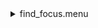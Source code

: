 <details><summary>find_focus.menu</summary><blockquote><pre><details><summary>find_focus.cbk</summary><blockquote><pre>ND_IN.rcp
<details><summary>Exposure_80.rcp</summary><blockquote><pre>EXPOSURE 80
</pre></blockquote></details><details><summary>Dark_16Sums.rcp</summary><blockquote><pre>SHUT	IN
DATA	RCAM	BOTH	656.28	16
DATA	RCAM	BOTH	656.28	16
DATA	RCAM	BOTH	656.28	16
DATA	RCAM	BOTH	656.28	16
DATA	RCAM	BOTH	656.28	16
DATA	RCAM	BOTH	656.28	16
DATA	RCAM	BOTH	656.28	16
DATA	RCAM	BOTH	656.28	16
DATA	RCAM	BOTH	656.28	16
DATA	RCAM	BOTH	656.28	16
</pre></blockquote></details><details><summary>530_focus-a.rcp</summary><blockquote><pre>PREFILTERRANGE 530
SHUT	OUT
O1 0
DATA	TCAM	BOTH	530.00	16
O1 .25
DATA	TCAM	BOTH	530.00	16
O1 .5
DATA	TCAM	BOTH	530.00	16
O1 .75
DATA	TCAM	BOTH	530.00	16
O1 1
DATA	TCAM	BOTH	530.00	16
O1 1.25
DATA	TCAM	BOTH	530.00	16
O1 1.50
DATA	TCAM	BOTH	530.00	16
O1 1.75
DATA	TCAM	BOTH	530.00	16
O1 2.0
DATA	TCAM	BOTH	530.00	16
O1 2.25
DATA	TCAM	BOTH	530.00	16
O1 2.5
DATA	TCAM	BOTH	530.00	16
O1 2.75
DATA	TCAM	BOTH	530.00	16
O1 3
DATA	TCAM	BOTH	530.00	16
O1 3.25
DATA	TCAM	BOTH	530.00	16
O1 3.50
DATA	TCAM	BOTH	530.00	16
O1 3.75
DATA	TCAM	BOTH	530.00	16
O1 4
DATA	TCAM	BOTH	530.00	16
O1 4.25
DATA	TCAM	BOTH	530.00	16
O1 4.5
DATA	TCAM	BOTH	530.00	16
O1 4.75
DATA	TCAM	BOTH	530.00	16
O1 5
DATA	TCAM	BOTH	530.00	16
O1 5.25
DATA	TCAM	BOTH	530.00	16
O1 .5
DATA	TCAM	BOTH	530.00	16
O1 5.75
DATA	TCAM	BOTH	530.00	16
O1 6
DATA	TCAM	BOTH	530.00	16
O1 6.25
DATA	TCAM	BOTH	530.00	16
O1 6.50
DATA	TCAM	BOTH	530.00	16
O1 6.75
DATA	TCAM	BOTH	530.00	16
O1 7.0
DATA	TCAM	BOTH	530.00	16
O1 7.25
DATA	TCAM	BOTH	530.00	16
O1 7.5
DATA	TCAM	BOTH	530.00	16
O1 7.75
DATA	TCAM	BOTH	530.00	16
O1 8
DATA	TCAM	BOTH	530.00	16
O1 8.25
DATA	TCAM	BOTH	530.00	16
O1 8.50
DATA	TCAM	BOTH	530.00	16
O1 8.75
DATA	TCAM	BOTH	530.00	16
O1 8
DATA	TCAM	BOTH	530.00	16
O1 8.25
DATA	TCAM	BOTH	530.00	16
O1 8.5
DATA	TCAM	BOTH	530.00	16
O1 8.75
DATA	TCAM	BOTH	530.00	16
SHUT IN
</pre></blockquote></details>Dark_4sums.rcp
<details><summary>637_focus.rcp</summary><blockquote><pre>PREFILTERRANGE 637
SHUT	OUT
O1 13
DATA	TCAM	BOTH	637.40	4
O1 14
DATA	TCAM	BOTH	637.40	4
O1 14.5
DATA	TCAM	BOTH	637.40	4
O1 15
DATA	TCAM	BOTH	637.40	4
O1 15.5
DATA	TCAM	BOTH	637.40	4
O1 16
DATA	TCAM	BOTH	637.40	4
O1 16.5
DATA	TCAM	BOTH	637.40	4
O1 17
DATA	TCAM	BOTH	637.40	4
O1 17.5
DATA	TCAM	BOTH	637.40	4
O1 18
DATA	TCAM	BOTH	637.40	4
O1 18.5
DATA	TCAM	BOTH	637.40	4
O1 19
DATA	TCAM	BOTH	637.40	4
O1 19.5
DATA	TCAM	BOTH	637.40	4
O1 20
DATA	TCAM	BOTH	637.40	4
O1 20.5
DATA	TCAM	BOTH	637.40	4
O1 21
DATA	TCAM	BOTH	637.40	4
O1 21.5
DATA	TCAM	BOTH	637.40	4
O1 22
DATA	TCAM	BOTH	637.40	4
O1 22.5
DATA	TCAM	BOTH	637.40	4
O1 23
DATA	TCAM	BOTH	637.40	4
O1 23.5
DATA	TCAM	BOTH	637.40	4
O1 24
DATA	TCAM	BOTH	637.40	4
O1 24.5
DATA	TCAM	BOTH	637.40	4
O1 25
DATA	TCAM	BOTH	637.40	4
O1 25.5
DATA	TCAM	BOTH	637.40	4
O1 26
DATA	TCAM	BOTH	637.40	4
O1 26.5
DATA	TCAM	BOTH	637.40	4
O1 27
DATA	TCAM	BOTH	637.40	4
SHUT IN
</pre></blockquote></details><details><summary>691_focus.rcp</summary><blockquote><pre>PREFILTERRANGE 691
SHUT	OUT
O1 20
DATA	TCAM	BOTH	637.40	4
O1 20.5
DATA	TCAM	BOTH	637.40	4
O1 21
DATA	TCAM	BOTH	637.40	4
O1 21.5
DATA	TCAM	BOTH	637.40	4
O1 22
DATA	TCAM	BOTH	637.40	4
O1 22.5
DATA	TCAM	BOTH	637.40	4
O1 23
DATA	TCAM	BOTH	637.40	4
O1 23.5
DATA	TCAM	BOTH	637.40	4
O1 24
DATA	TCAM	BOTH	637.40	4
O1 24.5
DATA	TCAM	BOTH	637.40	4
O1 25
DATA	TCAM	BOTH	637.40	4
O1 25.5
DATA	TCAM	BOTH	637.40	4
O1 26
DATA	TCAM	BOTH	637.40	4
O1 26.5
DATA	TCAM	BOTH	637.40	4
O1 27
DATA	TCAM	BOTH	637.40	4
O1 27.5
DATA	TCAM	BOTH	637.40	4
O1 28
DATA	TCAM	BOTH	637.40	4
O1 28.5
DATA	TCAM	BOTH	637.40	4
O1 29
DATA	TCAM	BOTH	637.40	4
O1 29.5
DATA	TCAM	BOTH	637.40	4
O1 30
DATA	TCAM	BOTH	637.40	4
O1 30.5
DATA	TCAM	BOTH	637.40	4
O1 31
DATA	TCAM	BOTH	637.40	4
O1 31.5
DATA	TCAM	BOTH	637.40	4
O1 32
DATA	TCAM	BOTH	637.40	4
O1 32.5
DATA	TCAM	BOTH	637.40	4
SHUT IN
</pre></blockquote></details><details><summary>706_focus.rcp</summary><blockquote><pre>PREFILTERRANGE 706
SHUT	OUT
O1 23.5
DATA	TCAM	BOTH	706.20	4
O1 24
DATA	TCAM	BOTH	706.20	4
O1 24.5
DATA	TCAM	BOTH	706.20	4
O1 25
DATA	TCAM	BOTH	706.20	4
O1 25.5
DATA	TCAM	BOTH	706.20	4
O1 26
DATA	TCAM	BOTH	706.20	4
O1 26.5
DATA	TCAM	BOTH	706.20	4
O1 27
DATA	TCAM	BOTH	706.20	4
O1 27.5
DATA	TCAM	BOTH	706.20	4
O1 28
DATA	TCAM	BOTH	706.20	4
O1 28.5
DATA	TCAM	BOTH	706.20	4
O1 29
DATA	TCAM	BOTH	706.20	4
O1 29.5
DATA	TCAM	BOTH	706.20	4
O1 30
DATA	TCAM	BOTH	706.20	4
O1 30.5
DATA	TCAM	BOTH	706.20	4
O1 31
DATA	TCAM	BOTH	706.20	4
O1 31.5
DATA	TCAM	BOTH	706.20	4
O1 32
DATA	TCAM	BOTH	706.20	4
O1 32.5
DATA	TCAM	BOTH	706.20	4
O1 33
DATA	TCAM	BOTH	706.20	4
O1 33.5
DATA	TCAM	BOTH	706.20	4
O1 34
DATA	TCAM	BOTH	706.20	4
O1 34.5
DATA	TCAM	BOTH	706.20	4
SHUT IN
</pre></blockquote></details><details><summary>789_focus.rcp</summary><blockquote><pre>PREFILTERRANGE 789
SHUT	OUT
O1 30
DATA	TCAM	BOTH	789.40	4
O1 30.5
DATA	TCAM	BOTH	789.40	4
O1 31
DATA	TCAM	BOTH	789.40	4
O1 31.5
DATA	TCAM	BOTH	789.40	4
O1 32
DATA	TCAM	BOTH	789.40	4
O1 32.5
DATA	TCAM	BOTH	789.40	4
O1 33
DATA	TCAM	BOTH	789.40	4
O1 33.5
DATA	TCAM	BOTH	789.40	4
O1 34
DATA	TCAM	BOTH	789.40	4
O1 34.5
DATA	TCAM	BOTH	789.40	4
O1 35
DATA	TCAM	BOTH	789.40	4
O1 35.5
DATA	TCAM	BOTH	789.40	4
O1 36
DATA	TCAM	BOTH	789.40	4
O1 36.5
DATA	TCAM	BOTH	789.40	4
O1 37
DATA	TCAM	BOTH	789.40	4
O1 37.5
DATA	TCAM	BOTH	789.40	4
O1 38
DATA	TCAM	BOTH	789.40	4
O1 38.5
DATA	TCAM	BOTH	789.40	4
O1 39
DATA	TCAM	BOTH	789.40	4
O1 39.5
DATA	TCAM	BOTH	789.40	4
O1 40
DATA	TCAM	BOTH	789.40	4
O1 40.5
DATA	TCAM	BOTH	789.40	4
O1 41
DATA	TCAM	BOTH	789.40	4
O1 41.5
DATA	TCAM	BOTH	789.40	4
O1 42
DATA	TCAM	BOTH	789.40	4
O1 42.5
DATA	TCAM	BOTH	789.40	4
O1 43
DATA	TCAM	BOTH	789.40	4
SHUT IN
</pre></blockquote></details><details><summary>Exposure_5.rcp</summary><blockquote><pre>EXPOSURE 5
</pre></blockquote></details><details><summary>Dark_4Sums.rcp</summary><blockquote><pre>SHUT	IN
DATA	RCAM	BOTH	656.28	4
DATA	RCAM	BOTH	656.28	4
</pre></blockquote></details><details><summary>1074_focus.rcp</summary><blockquote><pre>PREFILTERRANGE 1074
SHUT	OUT
O1 50
DATA	TCAM	BOTH	1074.45	4
O1 50.5
DATA	TCAM	BOTH	1074.45	4
O1 51
DATA	TCAM	BOTH	1074.45	4
O1 51.5
DATA	TCAM	BOTH	1074.45	4
O1 52
DATA	TCAM	BOTH	1074.45	4
O1 52.5
DATA	TCAM	BOTH	1074.45	4
O1 53
DATA	TCAM	BOTH	1074.45	4
O1 53.5
DATA	TCAM	BOTH	1074.45	4
O1 54
DATA	TCAM	BOTH	1074.45	4
O1 54.5
DATA	TCAM	BOTH	1074.45	4
O1 55
DATA	TCAM	BOTH	1074.45	4
O1 55.5
DATA	TCAM	BOTH	1074.45	4
O1 56
DATA	TCAM	BOTH	1074.45	4
O1 56.5
DATA	TCAM	BOTH	1074.45	4
O1 57
DATA	TCAM	BOTH	1074.45	4
O1 57.5
DATA	TCAM	BOTH	1074.45	4
O1 58
DATA	TCAM	BOTH	1074.45	4
O1 58.5
DATA	TCAM	BOTH	1074.45	4
O1 59
DATA	TCAM	BOTH	1074.45	4
O1 59.5
DATA	TCAM	BOTH	1074.45	4
O1 60
DATA	TCAM	BOTH	1074.45	4
O1 60.5
DATA	TCAM	BOTH	1074.45	4
O1 61
DATA	TCAM	BOTH	1074.45	4
O1 61.5
DATA	TCAM	BOTH	1074.45	4
O1 62
DATA	TCAM	BOTH	1074.45	4
SHUT IN
</pre></blockquote></details><details><summary>1079_focus.rcp</summary><blockquote><pre>PREFILTERRANGE 1079
SHUT	OUT
O1 50
DATA	TCAM	BOTH	1079.80	4
O1 50.5
DATA	TCAM	BOTH	1079.80	4
O1 51
DATA	TCAM	BOTH	1079.80	4
O1 51.5
DATA	TCAM	BOTH	1079.80	4
O1 52
DATA	TCAM	BOTH	1079.80	4
O1 52.5
DATA	TCAM	BOTH	1079.80	4
O1 53
DATA	TCAM	BOTH	1079.80	4
O1 53.5
DATA	TCAM	BOTH	1079.80	4
O1 54
DATA	TCAM	BOTH	1079.80	4
O1 54.5
DATA	TCAM	BOTH	1079.80	4
O1 55
DATA	TCAM	BOTH	1079.80	4
O1 55.5
DATA	TCAM	BOTH	1079.80	4
O1 56
DATA	TCAM	BOTH	1079.80	4
O1 56.5
DATA	TCAM	BOTH	1079.80	4
O1 57
DATA	TCAM	BOTH	1079.80	4
O1 57.5
DATA	TCAM	BOTH	1079.80	4
O1 58
DATA	TCAM	BOTH	1079.80	4
O1 58.5
DATA	TCAM	BOTH	1079.80	4
O1 59
DATA	TCAM	BOTH	1079.80	4
O1 59.5
DATA	TCAM	BOTH	1079.80	4
O1 60
DATA	TCAM	BOTH	1079.80	4
O1 60.5
DATA	TCAM	BOTH	1079.80	4
O1 61
DATA	TCAM	BOTH	1079.80	4
O1 61.5
DATA	TCAM	BOTH	1079.80	4
O1 62
DATA	TCAM	BOTH	1079.80	4
O1 62.5
DATA	TCAM	BOTH	1079.80	4
SHUT IN
</pre></blockquote></details><details><summary>1083_focus.rcp</summary><blockquote><pre>PREFILTERRANGE 1083
SHUT	OUT
O1 62
DATA	TCAM	BOTH	1083.00	4
O1 61.5
DATA	TCAM	BOTH	1083.00	4
O1 61
DATA	TCAM	BOTH	1083.00	4
O1 60.5
DATA	TCAM	BOTH	1083.00	4
O1 60
DATA	TCAM	BOTH	1083.00	4
O1 59.5
DATA	TCAM	BOTH	1083.00	4
O1 59
DATA	TCAM	BOTH	1083.00	4
O1 58.5
DATA	TCAM	BOTH	1083.00	4
O1 58
DATA	TCAM	BOTH	1083.00	4
O1 57.5
DATA	TCAM	BOTH	1083.00	4
O1 57
DATA	TCAM	BOTH	1083.00	4
O1 56.5
DATA	TCAM	BOTH	1083.00	4
O1 56
DATA	TCAM	BOTH	1083.00	4
O1 55.5
DATA	TCAM	BOTH	1083.00	4
O1 55
DATA	TCAM	BOTH	1083.00	4
O1 54.4
DATA	TCAM	BOTH	1083.00	4
O1 54
DATA	TCAM	BOTH	1083.00	4
O1 53.5
DATA	TCAM	BOTH	1083.00	4
O1 53
DATA	TCAM	BOTH	1083.00	4
O1 52.5
DATA	TCAM	BOTH	1083.00	4
O1 52
DATA	TCAM	BOTH	1083.00	4
O1 51.5
DATA	TCAM	BOTH	1083.00	4
O1 51
DATA	TCAM	BOTH	1083.00	4
O1 50.5
DATA	TCAM	BOTH	1083.00	4
O1 50
DATA	TCAM	BOTH	1083.00	4
SHUT IN
</pre></blockquote></details><details><summary>ND_OUT.rcp</summary><blockquote><pre>ND OUT
</pre></blockquote></details></pre></blockquote></details></pre></blockquote></details>